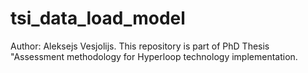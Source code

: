 # tsi_data_load_model
Author: Aleksejs Vesjolijs. This repository is part of PhD Thesis "Assessment methodology for Hyperloop technology implementation.
